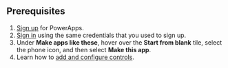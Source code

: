 ## Prerequisites

1. [Sign up](../maker/signup-for-powerapps.md) for PowerApps.
1. [Sign in](https://web.powerapps.com/?utm_source=padocs&utm_medium=linkinadoc&utm_campaign=referralsfromdoc) using the same credentials that you used to sign up.
1. Under **Make apps like these**, hover over the **Start from blank** tile, select the phone icon, and then select **Make this app**.
1. Learn how to [add and configure controls](../maker/canvas-apps/add-configure-controls.md).